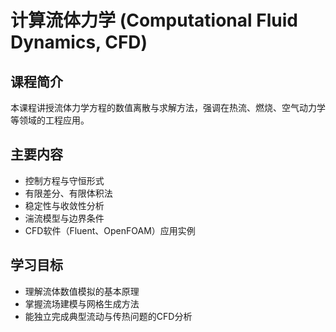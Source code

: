 # 计算流体力学 (Computational Fluid Dynamics, CFD)

## 课程简介
本课程讲授流体力学方程的数值离散与求解方法，强调在热流、燃烧、空气动力学等领域的工程应用。

## 主要内容
- 控制方程与守恒形式  
- 有限差分、有限体积法  
- 稳定性与收敛性分析  
- 湍流模型与边界条件  
- CFD软件（Fluent、OpenFOAM）应用实例

## 学习目标
- 理解流体数值模拟的基本原理  
- 掌握流场建模与网格生成方法  
- 能独立完成典型流动与传热问题的CFD分析

